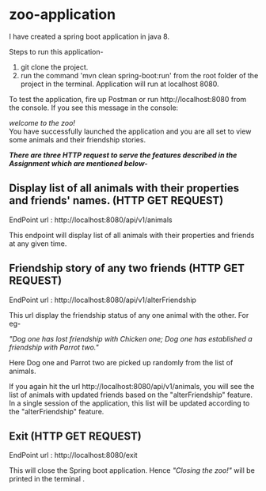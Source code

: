 # zoo-application

I have created a spring boot application in java 8.

Steps to run this application-
1. git clone the project.
2. run the command 'mvn clean spring-boot:run' from the root folder of the project in the terminal.
Application will run at localhost 8080.

To test the application, fire up Postman or run http://localhost:8080 from the console.
If you see this message in the console:

<i>welcome to the zoo!</i><br />
You have successfully launched the application and you are all set to view some animals and their friendship stories.

<b><i>There are three HTTP request to serve the features described in the Assignment which are mentioned below-</i></b>

## Display list of all animals with their properties and friends' names. (HTTP GET REQUEST)

EndPoint url : http://localhost:8080/api/v1/animals

This endpoint will display list of all animals with their properties and friends at any given time.

## Friendship story of any two friends (HTTP GET REQUEST)

EndPoint url : http://localhost:8080/api/v1/alterFriendship

This url display the friendship status of any one animal with the other. For eg- 

<i>"Dog one has lost friendship with Chicken one; Dog one has
established a friendship with Parrot two."</i>

Here Dog one and Parrot two are picked up randomly from the list of animals. 

If you again hit the url http://localhost:8080/api/v1/animals, you will see the list of animals with updated friends
based on the "alterFriendship" feature. 
In a single session of the application, this list will be updated according to the "alterFriendship" feature.

## Exit (HTTP GET REQUEST)

EndPoint url : http://localhost:8080/exit

This will close the Spring boot application. Hence <i>"Closing the zoo!"</i> will be printed in the terminal .
